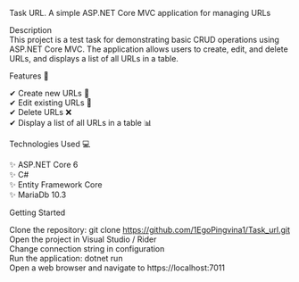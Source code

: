 Task URL. A simple ASP.NET Core MVC application for managing URLs  

Description  
This project is a test task for demonstrating basic CRUD operations using ASP.NET Core MVC. The application allows users to create, edit, and delete URLs, and displays a list of all URLs in a table.  

Features 🎇

✔ Create new URLs 📄  
✔ Edit existing URLs 📝  
✔ Delete URLs ❌  
✔ Display a list of all URLs in a table 📊   

Technologies Used 💻
  
✨ ASP.NET Core 6  
✨ C#  
✨ Entity Framework Core  
✨ MariaDb 10.3  

Getting Started

Clone the repository: git clone https://github.com/1EgoPingvina1/Task_url.git  
Open the project in Visual Studio / Rider  
Change connection string in configuration  
Run the application: dotnet run  
Open a web browser and navigate to https://localhost:7011  
